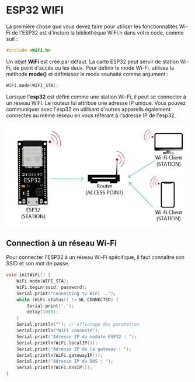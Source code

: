 ﻿# ESP32 WIFI

La première chose que vous devez faire pour utiliser les fonctionnalités Wi-Fi de l'ESP32 est d'inclure la bibliothèque WiFi.h dans votre code, comme suit :
```cpp
#include <WiFi.h>
```
Un objet **WiFi** est créé par défaut.
La carte ESP32 peut servir de station Wi-Fi, de point d'accès ou les deux. Pour définir le mode Wi-Fi, utilisez la méthode **mode()** et définissez le mode souhaité comme argument :
```cpp
WiFi.mode(WIFI_STA);
```
Lorsque l'**esp32** est défini comme une station Wi-Fi, il peut se connecter à un réseau WiFi. Le routeur lui attribue une adresse IP unique. Vous pouvez communiquer avec l'esp32 en utilisant d'autres appareils également connectés au même réseau en vous référant à l'adresse IP  de l'esp32.

![WiFi station](/04_Wifi_Station/images/WIFI_station.png)

## Connection à un réseau Wi-Fi

Pour connecter l'ESP32 à un réseau Wi-Fi spécifique, il faut connaître son SSID et son mot de passe.

```cpp
void initWiFi() {
    WiFi.mode(WIFI_STA);
    WiFi.begin(ssid, password);
    Serial.print("Connecting to WiFi ..");
    while (WiFi.status() != WL_CONNECTED) {
        Serial.print('.');
        delay(1000);
    }
    Serial.println(""); // affichage des paramètres 
    Serial.println("WiFi connecté");
    Serial.print("Adresse IP du module ESP32 : ");
    Serial.println(WiFi.localIP());
    Serial.print("Adresse IP de la gateway : ");
    Serial.println(WiFi.gatewayIP());
    Serial.print("Adresse IP du DNS : ");
    Serial.println(WiFi.dnsIP());
}
```

